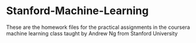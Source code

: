 # Stanford-Machine-Learning
These are the homework files for the practical assignments in the coursera machine learning class taught by Andrew Ng from Stanford University
